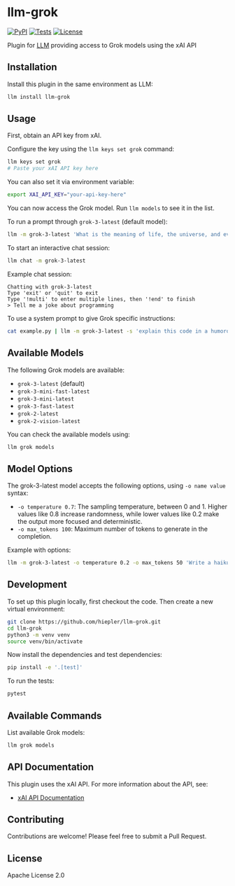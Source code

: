# llm-grok

[![PyPI](https://img.shields.io/pypi/v/llm-grok.svg)](https://pypi.org/project/llm-grok/)
[![Tests](https://github.com/hiepler/llm-grok/workflows/Test/badge.svg)](https://github.com/hiepler/llm-grok/actions?query=workflow%3ATest)
[![License](https://img.shields.io/badge/license-Apache%202.0-blue.svg)](https://github.com/hiepler/llm-grok/blob/main/LICENSE)

Plugin for [LLM](https://llm.datasette.io/) providing access to Grok models using the xAI API

## Installation

Install this plugin in the same environment as LLM:

```bash
llm install llm-grok
```

## Usage

First, obtain an API key from xAI.

Configure the key using the `llm keys set grok` command:

```bash
llm keys set grok
# Paste your xAI API key here
```

You can also set it via environment variable:
```bash
export XAI_API_KEY="your-api-key-here"
```

You can now access the Grok model. Run `llm models` to see it in the list.

To run a prompt through `grok-3-latest` (default model):

```bash
llm -m grok-3-latest 'What is the meaning of life, the universe, and everything?'
```

To start an interactive chat session:

```bash
llm chat -m grok-3-latest
```

Example chat session:
```
Chatting with grok-3-latest
Type 'exit' or 'quit' to exit
Type '!multi' to enter multiple lines, then '!end' to finish
> Tell me a joke about programming
```

To use a system prompt to give Grok specific instructions:

```bash
cat example.py | llm -m grok-3-latest -s 'explain this code in a humorous way'
```

## Available Models

The following Grok models are available:

- `grok-3-latest` (default)
- `grok-3-mini-fast-latest`
- `grok-3-mini-latest`
- `grok-3-fast-latest`
- `grok-2-latest`
- `grok-2-vision-latest`

You can check the available models using:
```bash
llm grok models
```

## Model Options

The grok-3-latest model accepts the following options, using `-o name value` syntax:

* `-o temperature 0.7`: The sampling temperature, between 0 and 1. Higher values like 0.8 increase randomness, while lower values like 0.2 make the output more focused and deterministic.
* `-o max_tokens 100`: Maximum number of tokens to generate in the completion.

Example with options:

```bash
llm -m grok-3-latest -o temperature 0.2 -o max_tokens 50 'Write a haiku about AI'
```

## Development

To set up this plugin locally, first checkout the code. Then create a new virtual environment:

```bash
git clone https://github.com/hiepler/llm-grok.git
cd llm-grok
python3 -m venv venv
source venv/bin/activate
```

Now install the dependencies and test dependencies:

```bash
pip install -e '.[test]'
```

To run the tests:

```bash
pytest
```

## Available Commands

List available Grok models:
```bash
llm grok models
```

## API Documentation

This plugin uses the xAI API. For more information about the API, see:
- [xAI API Documentation](https://docs.x.ai/api/integrations#openai-sdk)

## Contributing

Contributions are welcome! Please feel free to submit a Pull Request.

## License

Apache License 2.0
